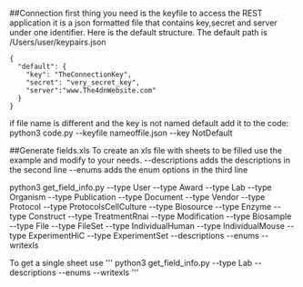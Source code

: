 
##Connection
first thing you need is the keyfile to access the REST application
it is a json formatted file that contains key,secret and server
under one identifier. Here is the default structure. The default path
is /Users/user/keypairs.json

    {
      "default": {
        "key": "TheConnectionKey",
        "secret": "very_secret_key",
        "server":"www.The4dnWebsite.com"
      }
    }
if file name is different and the key is not named default add it to the code:
python3 code.py --keyfile nameoffile.json --key NotDefault

##Generate fields.xls
To create an xls file with sheets to be filled use the example and modify to your needs.
--descriptions   adds the descriptions in the second line
--enums adds the enum options in the third line

python3 get_field_info.py --type User --type Award --type Lab --type Organism --type Publication --type Document --type Vendor --type Protocol --type ProtocolsCellCulture --type Biosource --type Enzyme --type Construct --type TreatmentRnai --type Modification --type Biosample --type File --type FileSet --type IndividualHuman --type IndividualMouse --type ExperimentHiC --type ExperimentSet --descriptions --enums --writexls


To get a single sheet use
'''
python3 get_field_info.py --type Lab --descriptions --enums --writexls
'''
